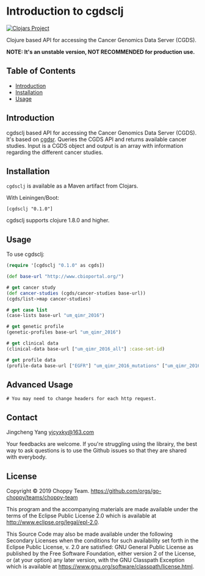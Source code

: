 # Introduction to cgdsclj

[![Clojars Project](https://img.shields.io/clojars/v/cgdsclj.svg)](https://clojars.org/cgdsclj)

Clojure based API for accessing the Cancer Genomics Data Server (CGDS).

**NOTE: It's an unstable version, NOT RECOMMENDED for production use.**

## Table of Contents

- [Introduction](#introduction)
- [Installation](#installation)
- [Usage](#usage)

## Introduction

cgdsclj based API for accessing the Cancer Genomics Data Server (CGDS). It's based on [cgdsr](https://github.com/cBioPortal/cgdsr). Queries the CGDS API and returns available cancer studies. Input is a CGDS object and output is an array with information regarding the different cancer studies.

## Installation

`cgdsclj` is available as a Maven artifact from Clojars.

With Leiningen/Boot:

```
[cgdsclj "0.1.0"]
```

cgdsclj supports clojure 1.8.0 and higher.

## Usage

To use cgdsclj:

```clojure
(require '[cgdsclj "0.1.0" as cgds])

(def base-url "http://www.cbioportal.org/")

# get cancer study
(def cancer-studies (cgds/cancer-studies base-url))
(cgds/list->map cancer-studies)

# get case list
(case-lists base-url "um_qimr_2016")

# get genetic profile
(genetic-profiles base-url "um_qimr_2016")

# get clinical data
(clinical-data base-url ["um_qimr_2016_all"] :case-set-id)

# get profile data
(profile-data base-url ["EGFR"] "um_qimr_2016_mutations" ["um_qimr_2016_all"] :case-set-id)
```

## Advanced Usage

```
# You may need to change headers for each http request.

```

## Contact

Jingcheng Yang
yjcyxky@163.com

Your feedbacks are welcome. If you're struggling using the librairy, the best way to ask questions is to use the Github issues so that they are shared with everybody.

## License

Copyright © 2019 Choppy Team. https://github.com/orgs/go-choppy/teams/choppy-team

This program and the accompanying materials are made available under the
terms of the Eclipse Public License 2.0 which is available at
http://www.eclipse.org/legal/epl-2.0.

This Source Code may also be made available under the following Secondary
Licenses when the conditions for such availability set forth in the Eclipse
Public License, v. 2.0 are satisfied: GNU General Public License as published by
the Free Software Foundation, either version 2 of the License, or (at your
option) any later version, with the GNU Classpath Exception which is available
at https://www.gnu.org/software/classpath/license.html.
